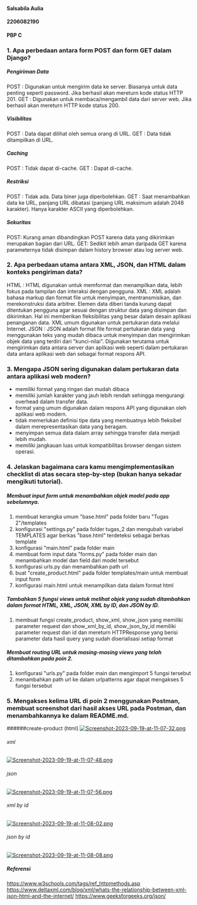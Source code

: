 #### Salsabila Aulia
#### 2206082190
#### PBP C

### 1.	Apa perbedaan antara form POST dan form GET dalam Django?
#####   Pengiriman Data
POST    : Digunakan untuk mengirim data ke server. Biasanya untuk data penting seperti password. Jika berhasil akan mereturn kode status HTTP 201.
GET     : Digunakan untuk membaca/mengambil data dari server web. Jika berhasil akan mereturn HTTP
kode status 200.

#####   Visibilitas
POST    : Data dapat dilihat oleh semua orang di URL.
GET     : Data tidak ditampilkan di URL.

#####   Caching
POST    : Tidak dapat di-cache.
GET     : Dapat di-cache.

#####   Restriksi
POST    : Tidak ada. Data biner juga diperbolehkan.
GET     : Saat menambahkan data ke URL, panjang URL dibatasi (panjang URL maksimum adalah 2048 karakter). Hanya karakter ASCII yang diperbolehkan.

#####   Sekuritas
POST: Kurang aman dibandingkan POST karena data yang dikirimkan merupakan bagian dari URL.
GET: Sedikit lebih aman daripada GET karena parameternya tidak disimpan dalam history browser atau log server web.

### 2.	Apa perbedaan utama antara XML, JSON, dan HTML dalam konteks pengiriman data?
HTML    : HTML digunakan untuk memformat dan menampilkan data, lebih fokus pada tampilan dan interaksi dengan pengguna.
XML     : XML adalah bahasa markup dan format file untuk menyimpan, mentransmisikan, dan merekonstruksi data arbitrer. Elemen data diberi tanda kurung dapat ditentukan pengguna agar sesuai dengan struktur data yang disimpan dan dikirimkan. Hal ini memberikan fleksibilitas yang besar dalam desain aplikasi penanganan data. XML umum digunakan untuk pertukaran data melalui Internet.
JSON    : JSON adalah format file format pertukaran data yang menggunakan teks yang mudah dibaca untuk menyimpan dan mengirimkan objek data yang terdiri dari "kunci-nilai". Digunakan terutama untuk mengirimkan data antara server dan aplikasi web seperti dalam pertukaran data antara aplikasi web dan sebagai format respons API.

### 3.	Mengapa JSON sering digunakan dalam pertukaran data antara aplikasi web modern?
- memiliki format yang ringan dan mudah dibaca
- memiliki jumlah karakter yang jauh lebih rendah sehingga mengurangi overhead dalam transfer data.
- format yang umum digunakan dalam respons API yang digunakan oleh aplikasi web modern. 
- tidak memerlukan definisi tipe data yang membuatnya lebih fleksibel dalam merepresentasikan data yang beragam.
- menyimpan semua data dalam array sehingga transfer data menjadi lebih mudah.
- memiliki jangkauan luas untuk kompatibilitas browser dengan sistem operasi.

### 4.	Jelaskan bagaimana cara kamu mengimplementasikan checklist di atas secara step-by-step (bukan hanya sekadar mengikuti tutorial).
#####   Membuat input form untuk menambahkan objek model pada app sebelumnya.
1. membuat kerangka umum "base.html" pada folder baru "Tugas 2"/templates
2. konfigurasi "settings.py" pada folder tugas_2 dan mengubah variabel TEMPLATES agar berkas "base.html" terdeteksi sebagai berkas template
3. konfigurasi "main.html" pada folder main
4. membuat form input data "forms.py" pada folder main dan menambahkan model dan field dari model tersebut
5. konfigurasi urls.py dan menambahkan path url
6. buat "create_product.html" pada folder templates/main untuk membuat input form
7. konfigurasi main.html untuk menampilkan data dalam format html

#####   Tambahkan 5 fungsi views untuk melihat objek yang sudah ditambahkan dalam format HTML, XML, JSON, XML by ID, dan JSON by ID.
1. membuat fungsi create_product, show_xml, show_json yang memiliki parameter request dan show_xml_by_id, show_json_by_id memiliki parameter request dan id dan mereturn HTTPResponse yang berisi parameter data hasil query yang sudah diserialisasi setiap format

#####   Membuat routing URL untuk masing-masing views yang telah ditambahkan pada poin 2.
1. konfigurasi "urls.py" pada folder main dan mengimport 5 fungsi tersebut
2. menambahkan path url ke dalam urlpatterns agar dapat mengakses 5 fungsi tersebut

### 5.	Mengakses kelima URL di poin 2 menggunakan Postman, membuat screenshot dari hasil akses URL pada Postman, dan menambahkannya ke dalam README.md.
######create-product (html)
[![Screenshot-2023-09-19-at-11-07-32.png](https://i.postimg.cc/ZR2t6hVL/Screenshot-2023-09-19-at-11-07-32.png)](https://postimg.cc/zbCc14mL)

###### xml
[![Screenshot-2023-09-19-at-11-07-48.png](https://i.postimg.cc/05KqPbyX/Screenshot-2023-09-19-at-11-07-48.png)](https://postimg.cc/9z2kBXTy)

###### json
[![Screenshot-2023-09-19-at-11-07-56.png](https://i.postimg.cc/ZKkzR49b/Screenshot-2023-09-19-at-11-07-56.png)](https://postimg.cc/JtQ2Ywcv)

###### xml by id
[![Screenshot-2023-09-19-at-11-08-02.png](https://i.postimg.cc/FzStZn6X/Screenshot-2023-09-19-at-11-08-02.png)](https://postimg.cc/PvdFfKhS)

###### json by id
[![Screenshot-2023-09-19-at-11-08-08.png](https://i.postimg.cc/Bn4WTpcR/Screenshot-2023-09-19-at-11-08-08.png)](https://postimg.cc/F7Wnmj6x)

##### Referensi
https://www.w3schools.com/tags/ref_httpmethods.asp
https://www.deltaxml.com/blog/xml/whats-the-relationship-between-xml-json-html-and-the-internet/
https://www.geeksforgeeks.org/json/
